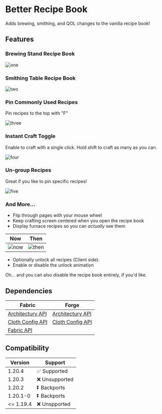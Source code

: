 # Better Recipe Book

Adds brewing, smithing, and QOL changes to the vanilla recipe book!

## Features

### Brewing Stand Recipe Book

![one](https://github.com/mrshmllow/BetterRecipeBook/assets/40532058/73c81196-9563-4482-8d4e-b0b980ee8f12)

### Smithing Table Recipe Book

![two](https://github.com/mrshmllow/BetterRecipeBook/assets/40532058/30f27b5b-7e4d-4c81-8229-33c0d8391783)

### Pin Commonly Used Recipes

Pin recipes to the top with "F"

![three](https://github.com/mrshmllow/BetterRecipeBook/assets/40532058/aadc51e7-68fa-42a2-9672-6deadd77b91e)

### Instant Craft Toggle

Enable to craft with a single click. Hold shift to craft as many as you can.

![four](https://github.com/mrshmllow/BetterRecipeBook/assets/40532058/cb8f0305-fea7-4547-8e91-ff0c17e25ada)

### Un-group Recipes

Great if you like to pin specific recipes!

![five](https://github.com/mrshmllow/BetterRecipeBook/assets/40532058/f575791c-bc90-422b-a0ac-7d7912146bab)

### And More...

- Flip through pages with your mouse wheel
- Keep crafting screen centered when you open the recipe book
- Display furnace recipes so you can *actually* see them

| **Now**                                                                                                  | **Then**                                                                                                   |
|----------------------------------------------------------------------------------------------------------|------------------------------------------------------------------------------------------------------------|
| ![now](https://raw.githubusercontent.com/mrshmllow/BetterRecipeBook/main/.github/images/furnace/now.png) | ![then](https://raw.githubusercontent.com/mrshmllow/BetterRecipeBook/main/.github/images/furnace/then.png) |

- Optionally unlock all recipes (Client side).
- Enable or disable the unlock animation

Oh... and you can also disable the recipe book entirely, if you'd like.

## Dependencies

| Fabric                                                        | Forge                                                         |
|---------------------------------------------------------------|---------------------------------------------------------------|
| [Architectury API](https://modrinth.com/mod/architectury-api) | [Architectury API](https://modrinth.com/mod/architectury-api) |
| [Cloth Config API](https://modrinth.com/mod/cloth-config)     | [Cloth Config API](https://modrinth.com/mod/cloth-config)     |
| [Fabric API](https://modrinth.com/mod/fabric-api)             |                                                               |

## Compatibility

| Version | Support |
| ------- | --------- |
| 1.20.4  | ✅ Supported |
| 1.20.3  | ❌ Unsupported |
| 1.20.2  | ⏬ Backports |
| 1.20.1-0 | ⏬ Backports |
| <= 1.19.4	| ❌ Unspported |
